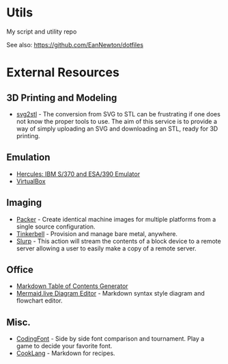 # Utils
My script and utility repo


See also: https://github.com/EanNewton/dotfiles

# External Resources

## 3D Printing and Modeling

* [svg2stl](https://svg2stl.com/) - The conversion from SVG to STL can be frustrating if one does not know the proper tools to use. The aim of this service is to provide a way of simply uploading an SVG and downloading an STL, ready for 3D printing.

## Emulation

* [Hercules: IBM S/370 and ESA/390 Emulator](http://www.jaymoseley.com/hercules/)
* [VirtualBox](https://www.virtualbox.org/)

## Imaging

* [Packer](https://www.packer.io/) - Create identical machine images for multiple platforms from a single source configuration.
* [Tinkerbell](https://tinkerbell.org/) - Provision and manage bare metal, anywhere.
* [Slurp](https://artifacthub.io/packages/tbaction/tinkerbell-community/slurp) - This action will stream the contents of a block device to a remote server allowing a user to easily make a copy of a remote server.

## Office

* [Markdown Table of Contents Generator](https://luciopaiva.com/markdown-toc/)
* [Mermaid.live Diagram Editor](https://mermaid.live) - Markdown syntax style diagram and flowchart editor.

## Misc.

* [CodingFont](https://www.codingfont.com/) - Side by side font comparison and tournament. Play a game to decide your favorite font.
* [CookLang](https://cooklang.org/) - Markdown for recipes.
